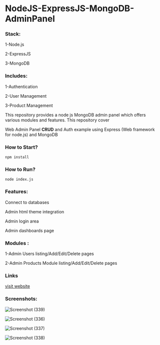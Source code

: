 # NodeJS-ExpressJS-MongoDB-AdminPanel

### Stack:
1-Node.js

2-ExpressJS

3-MongoDB

### Includes:

1-Authentication

2-User Management

3-Product Management


 
This repository provides a node js MongoDB admin panel which offers various modules and features. This repository cover

Web Admin Panel **CRUD** and Auth example using Express (Web framework for node.js) and MongoDB

### How to Start?

```npm install```

### How to Run?

```node index.js```

### Features:

Connect to databases

Admin html theme integration

Admin login area

Admin dashboards page

### Modules :

1-Admin Users listing/Add/Edit/Delete pages


2-Admin Products Module listing/Add/Edit/Delete pages


### Links
[visit website](https://long-erin-duck-tux.cyclic.app/)


### Screenshots:

![Screenshot (339)](https://github.com/bhavanaarora/expressjs/assets/73920822/0c746e0a-e4e0-4bdd-9da9-a77234007378)



![Screenshot (336)](https://github.com/bhavanaarora/expressjs/assets/73920822/c8ad15d0-8806-4bd2-8ca7-cb9a16219c92)


![Screenshot (337)](https://github.com/bhavanaarora/expressjs/assets/73920822/4d8565c1-c7c6-4cab-872c-696f1d63bb10)


![Screenshot (338)](https://github.com/bhavanaarora/expressjs/assets/73920822/e08e8de9-6683-4e6e-854c-099ec0354f8b)

